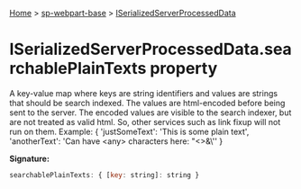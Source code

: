 <!-- docId=sp-webpart-base.iserializedserverprocesseddata.searchableplaintexts -->

[Home](./index.md) &gt; [sp-webpart-base](./sp-webpart-base.md) &gt; [ISerializedServerProcessedData](./sp-webpart-base.iserializedserverprocesseddata.md)

# ISerializedServerProcessedData.searchablePlainTexts property

A key-value map where keys are string identifiers and values are strings that should be search indexed. The values are html-encoded before being sent to the server. The encoded values are visible to the search indexer, but are not treated as valid html. So, other services such as link fixup will not run on them. Example: { 'justSomeText': 'This is some plain text', 'anotherText': 'Can have &lt;any&gt; characters here: "<>&amp;\\'' }

**Signature:**
```javascript
searchablePlainTexts: { [key: string]: string }
```
